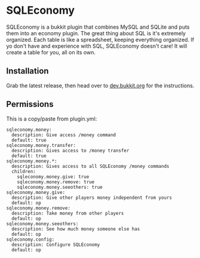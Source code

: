 # SQLEconomy
SQLEconomy is a bukkit plugin that combines MySQL and SQLite and puts them into an economy plugin. The great thing about SQL is it's extremely organized. Each table is like a spreadsheet, keeping everything organized. If yo don't have and experience with SQL, SQLEconomy doesn't care! It will create a table for you, all on its own.

## Installation
Grab the latest release, then head over to [dev.bukkit.org](https://dev.bukkit.org/projects/sqleconomee) for the instructions.

## Permissions
This is a copy/paste from plugin.yml:
```
sqleconomy.money:
  description: Give access /money command
  default: true
sqleconomy.money.transfer:
  description: Gives access to /money transfer
  default: true
sqleconomy.money.*:
  description: Gives access to all SQLEconomy /money commands
  children:
    sqleconomy.money.give: true
    sqleconomy.money.remove: true
    sqleconomy.money.seeothers: true
sqleconomy.money.give:
  description: Give other players money independent from yours
  default: op
sqleconomy.money.remove:
  description: Take money from other players
  default: op
sqleconomy.money.seeothers:
  description: See how much money someone else has
  default: op
sqleconomy.config:
  description: Configure SQLEconomy
  default: op
```
